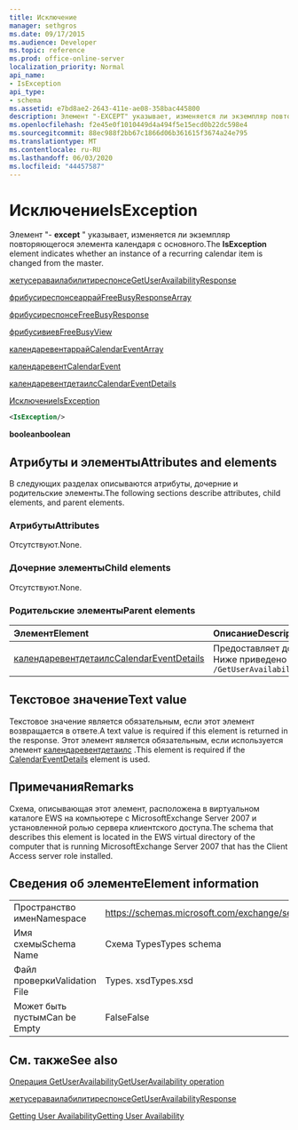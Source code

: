 ```yaml
---
title: Исключение
manager: sethgros
ms.date: 09/17/2015
ms.audience: Developer
ms.topic: reference
ms.prod: office-online-server
localization_priority: Normal
api_name:
- IsException
api_type:
- schema
ms.assetid: e7bd8ae2-2643-411e-ae08-358bac445800
description: Элемент "-EXCEPT" указывает, изменяется ли экземпляр повторяющегося элемента календаря с основного.
ms.openlocfilehash: f2e45e0f1010449d4a494f5e15ecd0b22dc598e4
ms.sourcegitcommit: 88ec988f2bb67c1866d06b361615f3674a24e795
ms.translationtype: MT
ms.contentlocale: ru-RU
ms.lasthandoff: 06/03/2020
ms.locfileid: "44457587"
---
```

# <a name="isexception"></a><span data-ttu-id="ad3f7-103">Исключение</span><span class="sxs-lookup"><span data-stu-id="ad3f7-103">IsException</span></span>

<span data-ttu-id="ad3f7-104">Элемент "- **except** " указывает, изменяется ли экземпляр повторяющегося элемента календаря с основного.</span><span class="sxs-lookup"><span data-stu-id="ad3f7-104">The **IsException** element indicates whether an instance of a recurring calendar item is changed from the master.</span></span> 
  
[<span data-ttu-id="ad3f7-105">жетусераваилабилитиреспонсе</span><span class="sxs-lookup"><span data-stu-id="ad3f7-105">GetUserAvailabilityResponse</span></span>](getuseravailabilityresponse.md)
  
[<span data-ttu-id="ad3f7-106">фрибусиреспонсеаррай</span><span class="sxs-lookup"><span data-stu-id="ad3f7-106">FreeBusyResponseArray</span></span>](freebusyresponsearray.md)
  
[<span data-ttu-id="ad3f7-107">фрибусиреспонсе</span><span class="sxs-lookup"><span data-stu-id="ad3f7-107">FreeBusyResponse</span></span>](freebusyresponse.md)
  
[<span data-ttu-id="ad3f7-108">фрибусивиев</span><span class="sxs-lookup"><span data-stu-id="ad3f7-108">FreeBusyView</span></span>](freebusyview.md)
  
[<span data-ttu-id="ad3f7-109">календаревентаррай</span><span class="sxs-lookup"><span data-stu-id="ad3f7-109">CalendarEventArray</span></span>](calendareventarray.md)
  
[<span data-ttu-id="ad3f7-110">календаревент</span><span class="sxs-lookup"><span data-stu-id="ad3f7-110">CalendarEvent</span></span>](calendarevent.md)
  
[<span data-ttu-id="ad3f7-111">календаревентдетаилс</span><span class="sxs-lookup"><span data-stu-id="ad3f7-111">CalendarEventDetails</span></span>](calendareventdetails.md)
  
[<span data-ttu-id="ad3f7-112">Исключение</span><span class="sxs-lookup"><span data-stu-id="ad3f7-112">IsException</span></span>](isexception.md)
  
```xml
<IsException/>
```

 <span data-ttu-id="ad3f7-113">**boolean**</span><span class="sxs-lookup"><span data-stu-id="ad3f7-113">**boolean**</span></span>
## <a name="attributes-and-elements"></a><span data-ttu-id="ad3f7-114">Атрибуты и элементы</span><span class="sxs-lookup"><span data-stu-id="ad3f7-114">Attributes and elements</span></span>

<span data-ttu-id="ad3f7-115">В следующих разделах описываются атрибуты, дочерние и родительские элементы.</span><span class="sxs-lookup"><span data-stu-id="ad3f7-115">The following sections describe attributes, child elements, and parent elements.</span></span>
  
### <a name="attributes"></a><span data-ttu-id="ad3f7-116">Атрибуты</span><span class="sxs-lookup"><span data-stu-id="ad3f7-116">Attributes</span></span>

<span data-ttu-id="ad3f7-117">Отсутствуют.</span><span class="sxs-lookup"><span data-stu-id="ad3f7-117">None.</span></span>
  
### <a name="child-elements"></a><span data-ttu-id="ad3f7-118">Дочерние элементы</span><span class="sxs-lookup"><span data-stu-id="ad3f7-118">Child elements</span></span>

<span data-ttu-id="ad3f7-119">Отсутствуют.</span><span class="sxs-lookup"><span data-stu-id="ad3f7-119">None.</span></span>
  
### <a name="parent-elements"></a><span data-ttu-id="ad3f7-120">Родительские элементы</span><span class="sxs-lookup"><span data-stu-id="ad3f7-120">Parent elements</span></span>

|<span data-ttu-id="ad3f7-121">**Элемент**</span><span class="sxs-lookup"><span data-stu-id="ad3f7-121">**Element**</span></span>|<span data-ttu-id="ad3f7-122">**Описание**</span><span class="sxs-lookup"><span data-stu-id="ad3f7-122">**Description**</span></span>|
|:-----|:-----|
|[<span data-ttu-id="ad3f7-123">календаревентдетаилс</span><span class="sxs-lookup"><span data-stu-id="ad3f7-123">CalendarEventDetails</span></span>](calendareventdetails.md) <br/> |<span data-ttu-id="ad3f7-124">Предоставляет дополнительные сведения о событии календаря.</span><span class="sxs-lookup"><span data-stu-id="ad3f7-124">Provides additional information about a calendar event.</span></span>  <br/> <span data-ttu-id="ad3f7-125">Ниже приведено выражение XPath 2,0 для этого элемента:</span><span class="sxs-lookup"><span data-stu-id="ad3f7-125">The following is the XPath 2.0 expression to this element:</span></span>  <br/>  `/GetUserAvailabilityResponse/FreeBusyResponseArray/FreeBusyResponse/FreeBusyView/CalendarEventArray/CalendarEvent[i]/CalendarEventDetails` <br/> |
   
## <a name="text-value"></a><span data-ttu-id="ad3f7-126">Текстовое значение</span><span class="sxs-lookup"><span data-stu-id="ad3f7-126">Text value</span></span>

<span data-ttu-id="ad3f7-127">Текстовое значение является обязательным, если этот элемент возвращается в ответе.</span><span class="sxs-lookup"><span data-stu-id="ad3f7-127">A text value is required if this element is returned in the response.</span></span> <span data-ttu-id="ad3f7-128">Этот элемент является обязательным, если используется элемент [календаревентдетаилс](calendareventdetails.md) .</span><span class="sxs-lookup"><span data-stu-id="ad3f7-128">This element is required if the [CalendarEventDetails](calendareventdetails.md) element is used.</span></span> 
  
## <a name="remarks"></a><span data-ttu-id="ad3f7-129">Примечания</span><span class="sxs-lookup"><span data-stu-id="ad3f7-129">Remarks</span></span>

<span data-ttu-id="ad3f7-130">Схема, описывающая этот элемент, расположена в виртуальном каталоге EWS на компьютере с MicrosoftExchange Server 2007 и установленной ролью сервера клиентского доступа.</span><span class="sxs-lookup"><span data-stu-id="ad3f7-130">The schema that describes this element is located in the EWS virtual directory of the computer that is running MicrosoftExchange Server 2007 that has the Client Access server role installed.</span></span>
  
## <a name="element-information"></a><span data-ttu-id="ad3f7-131">Сведения об элементе</span><span class="sxs-lookup"><span data-stu-id="ad3f7-131">Element information</span></span>

|||
|:-----|:-----|
|<span data-ttu-id="ad3f7-132">Пространство имен</span><span class="sxs-lookup"><span data-stu-id="ad3f7-132">Namespace</span></span>  <br/> |https://schemas.microsoft.com/exchange/services/2006/types  <br/> |
|<span data-ttu-id="ad3f7-133">Имя схемы</span><span class="sxs-lookup"><span data-stu-id="ad3f7-133">Schema Name</span></span>  <br/> |<span data-ttu-id="ad3f7-134">Схема Types</span><span class="sxs-lookup"><span data-stu-id="ad3f7-134">Types schema</span></span>  <br/> |
|<span data-ttu-id="ad3f7-135">Файл проверки</span><span class="sxs-lookup"><span data-stu-id="ad3f7-135">Validation File</span></span>  <br/> |<span data-ttu-id="ad3f7-136">Types. xsd</span><span class="sxs-lookup"><span data-stu-id="ad3f7-136">Types.xsd</span></span>  <br/> |
|<span data-ttu-id="ad3f7-137">Может быть пустым</span><span class="sxs-lookup"><span data-stu-id="ad3f7-137">Can be Empty</span></span>  <br/> |<span data-ttu-id="ad3f7-138">False</span><span class="sxs-lookup"><span data-stu-id="ad3f7-138">False</span></span>  <br/> |
   
## <a name="see-also"></a><span data-ttu-id="ad3f7-139">См. также</span><span class="sxs-lookup"><span data-stu-id="ad3f7-139">See also</span></span>



[<span data-ttu-id="ad3f7-140">Операция GetUserAvailability</span><span class="sxs-lookup"><span data-stu-id="ad3f7-140">GetUserAvailability operation</span></span>](getuseravailability-operation.md)
  
[<span data-ttu-id="ad3f7-141">жетусераваилабилитиреспонсе</span><span class="sxs-lookup"><span data-stu-id="ad3f7-141">GetUserAvailabilityResponse</span></span>](getuseravailabilityresponse.md)


[<span data-ttu-id="ad3f7-142">Getting User Availability</span><span class="sxs-lookup"><span data-stu-id="ad3f7-142">Getting User Availability</span></span>](https://msdn.microsoft.com/library/d4133fcb-9b0f-4e6b-aadf-a389da83516a%28Office.15%29.aspx)

